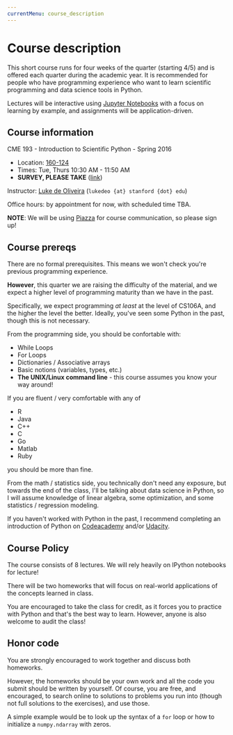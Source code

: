 ```yaml
---
currentMenu: course_description
---
```


# Course description

This short course runs for four weeks of the quarter (starting 4/5) and is
offered each quarter during the academic year.
It is recommended for people who have programming experience who want to learn scientific programming and data science tools in Python. 

Lectures will be interactive using [Jupyter Notebooks](http://jupyter.org/) with a focus on learning by example, and assignments will be application-driven.

## Course information

CME 193 - Introduction to Scientific Python - Spring 2016
- Location: [160-124](http://campus-map.stanford.edu/?srch=160-124)
- Times: Tue, Thurs 10:30 AM - 11:50 AM
- **SURVEY, PLEASE TAKE** ([link](http://goo.gl/forms/ggfdEUYxQL))

Instructor:
[Luke de Oliveira](http://lukedeo.github.io/) (`lukedeo {at} stanford {dot} edu`)

Office hours: by appointment for now, with scheduled time TBA.

**NOTE**: We will be using [Piazza](piazza.com/stanford/spring2016/cme193) for course communication, so please sign up!

## Course prereqs

There are no formal prerequisites. This means we won't check you're previous programming experience. 

**However**, this quarter we are raising the difficulty of the material, and we expect a higher level of programming maturity than we have in the past.

Specifically, we expect programming *at least* at the level of CS106A, and the higher the level the better. Ideally, you've seen some Python in the past, though this is not necessary. 

From the programming side, you should be confortable with:

* While Loops
* For Loops
* Dictionaries / Associative arrays
* Basic notions (variables, types, etc.)
* **The UNIX/Linux command line** - this course assumes you know your way around!

If you are fluent / very comfortable with any of 

* R
* Java
* C++
* C
* Go
* Matlab
* Ruby

you should be more than fine.

From the math / statistics side, you technically don't need any exposure, but towards the end of the class, I'll be talking about data science in Python, so I will assume knowledge of linear algebra, some optimization, and some statistics / regression modeling.

If you haven't worked with Python in the past, I recommend completing an introduction of Python on [Codeacademy](http://www.codecademy.com/en/tracks/python)
and/or [Udacity](https://www.udacity.com/course/cs101).

## Course Policy

The course consists of 8 lectures. We will rely heavily on IPython notebooks for lecture!

There will be two homeworks that will focus on real-world applications of the concepts learned in class. 

You are encouraged to take the class for credit, as it forces you to practice with
Python and that's the best way to learn. However, anyone is also welcome to audit
the class!

## Honor code

You are strongly encouraged to work together and discuss both homeworks.

However, the homeworks should be your own work and all the code
you submit should be written by yourself. Of course, you are free, and encouraged, to search online to solutions to
problems you run into (though not full solutions to the exercises), and
use those.

A simple example would be to look up the syntax of a `for` loop or how to initialize a `numpy.ndarray` with zeros.
